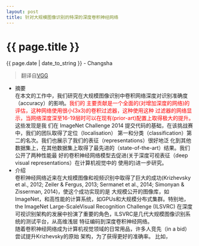 ```yaml
---
layout: post  
title: 针对大规模图像识别的特深的深度卷积神经网络  
---
```


{{ page.title }}
================

<p class="meta">{{ page.date | date_to_string }} - Changsha</p>  

> 翻译自[VGG](https://arxiv.org/abs/1409.1556)

+ 摘要  
在本文的工作中，我们研究在大规模图像识别中卷积网络深度对识别准确度（accuracy）的影响。<font color="red">我们的
主要贡献是一个全面的(对增加深度的网络)的评估，这种网络使用很小(3x3)的卷积过滤器，这种使用这种
过滤器的网络显示，当网络深度深至16-19层时可以在现有(prior-art)配置上取得极大的提升。</font>这些发现是我
们在 ImageNet Challenge 2014 提交代码的基础，在该挑战赛中，我们的团队取得了定位（localisation）
第一和分类（classification）第二的名次。我们也展示了我们的表征（representations）很好地泛
化到其他数据集上，在其他数据集上取得了最先进的（state-of-the-art）结果。我们公开了两种性能最
好的卷积神经网络模型去促进(关于深度可视表征（deep visual representations）在计算机视觉中的
使用的)进一步研究。
+ 介绍  
卷积神经网络近来在大规模图像和视频识别中取得了巨大的成功(Krizhevsky et al., 2012; Zeiler &
 Fergus, 2013; Sermanet et al., 2014; Simonyan & Zisserman, 2014)，使这个成功实现的是
 大规模公开的图像库，如ImageNet，和高性能的计算系统，如GPUs和大规模分布式集群。特别地，the ImageNet Large-ScaleVisual Recognition Challenge (ILSVRC)
 在深度可视识别架构的发展中扮演了重要的角色，ILSVRC是几代大规模图像识别系统的测试平台，从高维浅层
 特征编码到深度卷积神经网络。  
 随着卷积神经网络成为计算机视觉领域的日常用品，许多人竞先（in a bid）尝试提升Krizhevsky的原始
 架构，为了获得更好的准确率。 比如，